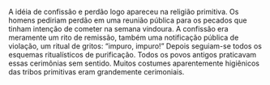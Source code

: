 ﻿A idéia de confissão e perdão logo apareceu na religião primitiva. Os homens pediriam perdão em uma reunião pública para os pecados que tinham intenção de cometer na semana vindoura. A confissão era meramente um rito de remissão, também uma notificação pública de violação, um ritual de gritos: “impuro, impuro!” Depois seguiam-se todos os esquemas ritualísticos de purificação. Todos os povos antigos praticavam essas cerimônias sem sentido. Muitos costumes aparentemente higiênicos das tribos primitivas eram grandemente cerimoniais.